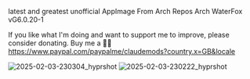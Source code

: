 latest and greatest unofficial AppImage From Arch Repos
Arch WaterFox vG6.0.20-1

If you like what I'm doing and want to support me to improve, please consider donating.
Buy me a 🍕🥧 https://www.paypal.com/paypalme/claudemods?country.x=GB&locale

![2025-02-03-230304_hyprshot](https://github.com/user-attachments/assets/7305d044-7775-4140-aa2f-c73bc1d771c2)
![2025-02-03-230222_hyprshot](https://github.com/user-attachments/assets/436501a3-22d6-40c1-8197-511ae2abb65d)

